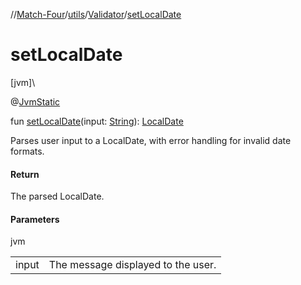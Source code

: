 //[Match-Four](../../../index.md)/[utils](../index.md)/[Validator](index.md)/[setLocalDate](set-local-date.md)

# setLocalDate

[jvm]\

@[JvmStatic](https://kotlinlang.org/api/latest/jvm/stdlib/kotlin.jvm/-jvm-static/index.html)

fun [setLocalDate](set-local-date.md)(input: [String](https://kotlinlang.org/api/latest/jvm/stdlib/kotlin/-string/index.html)): [LocalDate](https://docs.oracle.com/javase/8/docs/api/java/time/LocalDate.html)

Parses user input to a LocalDate, with error handling for invalid date formats.

#### Return

The parsed LocalDate.

#### Parameters

jvm

| | |
|---|---|
| input | The message displayed to the user. |
